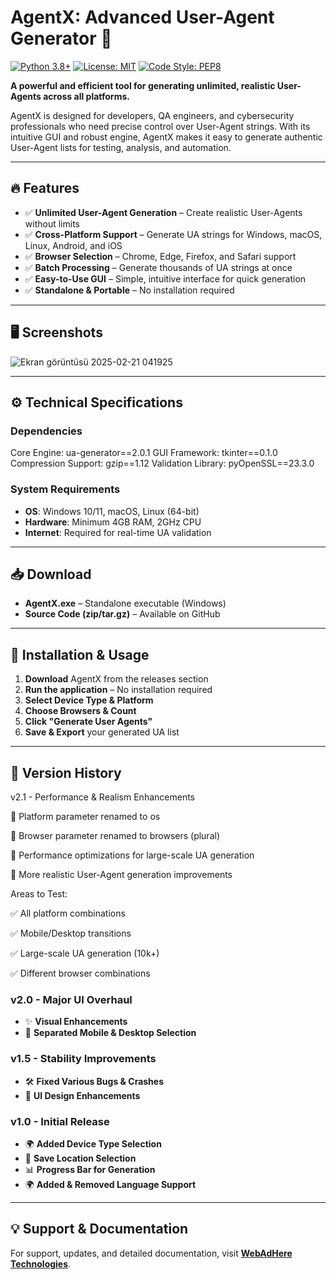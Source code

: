 # AgentX: Advanced User-Agent Generator 🚀

[![Python 3.8+](https://img.shields.io/badge/python-3.8%2B-blue?logo=python&logoColor=white)](https://www.python.org/)
[![License: MIT](https://img.shields.io/badge/license-MIT-green)](LICENSE)
[![Code Style: PEP8](https://img.shields.io/badge/code%20style-PEP8-brightgreen)](https://peps.python.org/pep-0008/)

**A powerful and efficient tool for generating unlimited, realistic User-Agents across all platforms.**

AgentX is designed for developers, QA engineers, and cybersecurity professionals who need precise control over User-Agent strings. With its intuitive GUI and robust engine, AgentX makes it easy to generate authentic User-Agent lists for testing, analysis, and automation.

---

## 🔥 Features
- ✅ **Unlimited User-Agent Generation** – Create realistic User-Agents without limits
- ✅ **Cross-Platform Support** – Generate UA strings for Windows, macOS, Linux, Android, and iOS
- ✅ **Browser Selection** – Chrome, Edge, Firefox, and Safari support
- ✅ **Batch Processing** – Generate thousands of UA strings at once
- ✅ **Easy-to-Use GUI** – Simple, intuitive interface for quick generation
- ✅ **Standalone & Portable** – No installation required

---

## 🖥️ Screenshots

 ![Ekran görüntüsü 2025-02-21 041925](https://github.com/user-attachments/assets/8ef1669a-89f5-4105-845b-b5e55ebe1feb)

---

## ⚙️ Technical Specifications
### Dependencies
Core Engine: ua-generator==2.0.1
GUI Framework: tkinter==0.1.0
Compression Support: gzip==1.12
Validation Library: pyOpenSSL==23.3.0

### System Requirements
- **OS**: Windows 10/11, macOS, Linux (64-bit)
- **Hardware**: Minimum 4GB RAM, 2GHz CPU
- **Internet**: Required for real-time UA validation

---

## 📥 Download
- **AgentX.exe** – Standalone executable (Windows)
- **Source Code (zip/tar.gz)** – Available on GitHub

---

## 🚀 Installation & Usage
1. **Download** AgentX from the releases section
2. **Run the application** – No installation required
3. **Select Device Type & Platform**
4. **Choose Browsers & Count**
5. **Click "Generate User Agents"**
6. **Save & Export** your generated UA list

---

## 📜 Version History

v2.1 - Performance & Realism Enhancements

🔄 Platform parameter renamed to os

🔄 Browser parameter renamed to browsers (plural)

🚀 Performance optimizations for large-scale UA generation

🎯 More realistic User-Agent generation improvements

Areas to Test:

✅ All platform combinations

✅ Mobile/Desktop transitions

✅ Large-scale UA generation (10k+)

✅ Different browser combinations

### v2.0 - Major UI Overhaul
- ✨ **Visual Enhancements**
- 🔄 **Separated Mobile & Desktop Selection**

### v1.5 - Stability Improvements
- 🛠 **Fixed Various Bugs & Crashes**
- 🎨 **UI Design Enhancements**

### v1.0 - Initial Release
- 🌍 **Added Device Type Selection**
- 💾 **Save Location Selection**
- 📊 **Progress Bar for Generation**
- 🌍 **Added & Removed Language Support**

---

## 💡 Support & Documentation
For support, updates, and detailed documentation, visit **[WebAdHere Technologies](https://webadhere.com)**.

